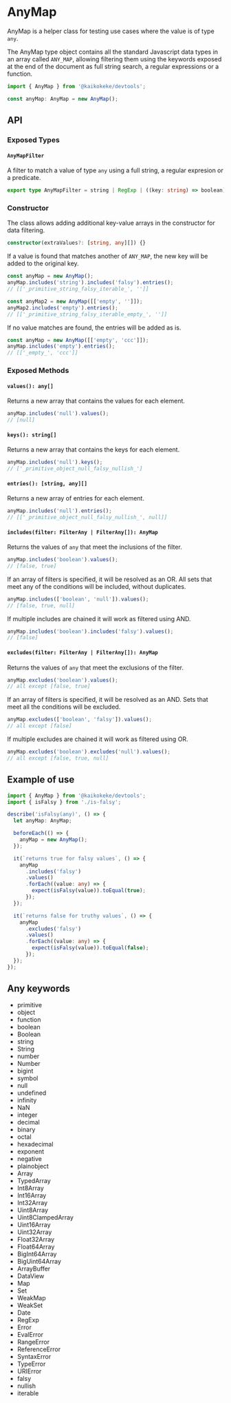 # AnyMap

AnyMap is a helper class for testing use cases where the value is of type `any`.

The AnyMap type object contains all the standard Javascript data types in an array called `ANY_MAP`, allowing filtering them using the keywords exposed at the end of the document as full string search, a regular expressions or a function.

```ts
import { AnyMap } from '@kaikokeke/devtools';

const anyMap: AnyMap = new AnyMap();
```

## API

### Exposed Types

#### `AnyMapFilter`

A filter to match a value of type `any` using a full string, a regular expresion or a predicate.

```ts
export type AnyMapFilter = string | RegExp | ((key: string) => boolean);
```

### Constructor

The class allows adding additional key-value arrays ​​in the constructor for data filtering.

```ts
constructor(extraValues?: [string, any][]) {}
```

If a value is found that matches another of `ANY_MAP`, the new key will be added to the original key.

```ts
const anyMap = new AnyMap();
anyMap.includes('string').includes('falsy').entries();
// [['_primitive_string_falsy_iterable_', '']]

const anyMap2 = new AnyMap([['empty', '']]);
anyMap2.includes('empty').entries();
// [['_primitive_string_falsy_iterable_empty_', '']]
```

If no value matches are found, the entries will be added as is.

```ts
const anyMap = new AnyMap([['empty', 'ccc']]);
anyMap.includes('empty').entries();
// [['_empty_', 'ccc']]
```

### Exposed Methods

#### `values(): any[]`

Returns a new array that contains the values for each element.

```ts
anyMap.includes('null').values();
// [null]
```

#### `keys(): string[]`

Returns a new array that contains the keys for each element.

```ts
anyMap.includes('null').keys();
// ['_primitive_object_null_falsy_nullish_']
```

#### `entries(): [string, any][]`

Returns a new array of entries for each element.

```ts
anyMap.includes('null').entries();
// [['_primitive_object_null_falsy_nullish_', null]]
```

#### `includes(filter: FilterAny | FilterAny[]): AnyMap`

Returns the values of `any` that meet the inclusions of the filter.

```ts
anyMap.includes('boolean').values();
// [false, true]
```

If an array of filters is specified, it will be resolved as an OR.
All sets that meet any of the conditions will be included, without duplicates.

```ts
anyMap.includes(['boolean', 'null']).values();
// [false, true, null]
```

If multiple includes are chained it will work as filtered using AND.

```ts
anyMap.includes('boolean').includes('falsy').values();
// [false]
```

#### `excludes(filter: FilterAny | FilterAny[]): AnyMap`

Returns the values of `any` that meet the exclusions of the filter.

```ts
anyMap.excludes('boolean').values();
// all except [false, true]
```

If an array of filters is specified, it will be resolved as an AND.
Sets that meet all the conditions will be excluded.

```ts
anyMap.excludes(['boolean', 'falsy']).values();
// all except [false]
```

If multiple excludes are chained it will work as filtered using OR.

```ts
anyMap.excludes('boolean').excludes('null').values();
// all except [false, true, null]
```

## Example of use

```ts
import { AnyMap } from '@kaikokeke/devtools';
import { isFalsy } from './is-falsy';

describe('isFalsy(any)', () => {
  let anyMap: AnyMap;

  beforeEach(() => {
    anyMap = new AnyMap();
  });

  it(`returns true for falsy values`, () => {
    anyMap
      .includes('falsy')
      .values()
      .forEach((value: any) => {
        expect(isFalsy(value)).toEqual(true);
      });
  });

  it(`returns false for truthy values`, () => {
    anyMap
      .excludes('falsy')
      .values()
      .forEach((value: any) => {
        expect(isFalsy(value)).toEqual(false);
      });
  });
});
```

## Any keywords

- primitive
- object
- function
- boolean
- Boolean
- string
- String
- number
- Number
- bigint
- symbol
- null
- undefined
- infinity
- NaN
- integer
- decimal
- binary
- octal
- hexadecimal
- exponent
- negative
- plainobject
- Array
- TypedArray
- Int8Array
- Int16Array
- Int32Array
- Uint8Array
- Uint8ClampedArray
- Uint16Array
- Uint32Array
- Float32Array
- Float64Array
- BigInt64Array
- BigUint64Array
- ArrayBuffer
- DataView
- Map
- Set
- WeakMap
- WeakSet
- Date
- RegExp
- Error
- EvalError
- RangeError
- ReferenceError
- SyntaxError
- TypeError
- URIError
- falsy
- nullish
- iterable
